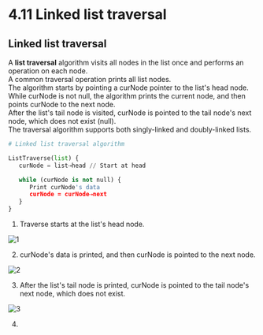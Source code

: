 # 4.11 Linked list traversal

## Linked list traversal
A **list traversal** algorithm visits all nodes in the list once and performs an operation on each node.   
A common traversal operation prints all list nodes.    
The algorithm starts by pointing a curNode pointer to the list's head node.   
While curNode is not null, the algorithm prints the current node, and then points curNode to the next node.   
After the list's tail node is visited, curNode is pointed to the tail node's next node, which does not exist (null).   
The traversal algorithm supports both singly-linked and doubly-linked lists.   

```python
# Linked list traversal algorithm

ListTraverse(list) {
   curNode = list⇢head // Start at head

   while (curNode is not null) { 
      Print curNode's data        
      curNode = curNode⇢next
   }
}
```

1. Traverse starts at the list's head node.

![1](https://github.com/ijaejun1025/CIS223-Algorithms/assets/154036705/f48b82f0-5cfd-4211-8bea-81ac21c956c9)

2. curNode's data is printed, and then curNode is pointed to the next node.

![2](https://github.com/ijaejun1025/CIS223-Algorithms/assets/154036705/2825476d-8488-435a-8d7d-6a13a09085da)

3. After the list's tail node is printed, curNode is pointed to the tail node's next node, which does not exist.

![3](https://github.com/ijaejun1025/CIS223-Algorithms/assets/154036705/1032ab17-524e-474c-a04a-793008c4d9bf)

4. 
